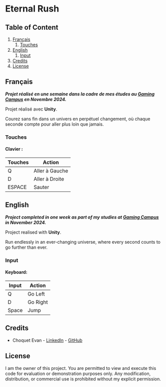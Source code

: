# Eternal Rush


## Table of Content

1. [Français](#Francais)
   1. [Touches](#InputFr)
2. [English](#Anglais)
   1. [Input](#InputEn)
3. [Credits](#Credits)
4. [License](#License)




## Français <a name="Francais"></a>

***Projet réalisé en une semaine dans la cadre de mes études au [Gaming Campus](https://gamingcampus.fr) en Novembre 2024.***  

Projet réalisé avec **Unity**.  

Courez sans fin dans un univers en perpétuel changement, où chaque seconde compte pour aller plus loin que jamais.

### Touches <a name="InputFr"></a>
#### Clavier :
| Touches | Action |
|---|---|
| Q | Aller à Gauche |
| D | Aller à Droite |
| ESPACE | Sauter |



## English <a name="Anglais"></a>

***Project completed in one week as part of my studies at [Gaming Campus](https://gamingcampus.fr) in November 2024.***  

Project realised with **Unity**.  

Run endlessly in an ever-changing universe, where every second counts to go further than ever.


### Input <a name="InputEn"></a>
#### Keyboard:
| Input | Action |
|---|---|
| Q | Go Left |
| D | Go Right |
| Space | Jump |


## Credits <a name="Credits"></a>

* Choquet Evan - [LinkedIn](https://www.linkedin.com/in/evan-choquet-a9031b265/) - [GitHub](https://github.com/Snip2Fou)

## License <a name="License"></a>
I am the owner of this project. You are permitted to view and execute this code for evaluation or demonstration purposes only. Any modification, distribution, or commercial use is prohibited without my explicit permission.
